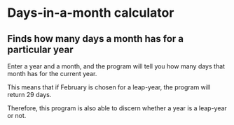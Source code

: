 # Days-in-a-month calculator
## Finds how many days a month has for a particular year

Enter a year and a month, and the program will tell you how many days that month has for the current year. 

This means that if February is chosen for a leap-year, the program will return 29 days.

Therefore, this program is also able to discern whether a year is a leap-year or not.

